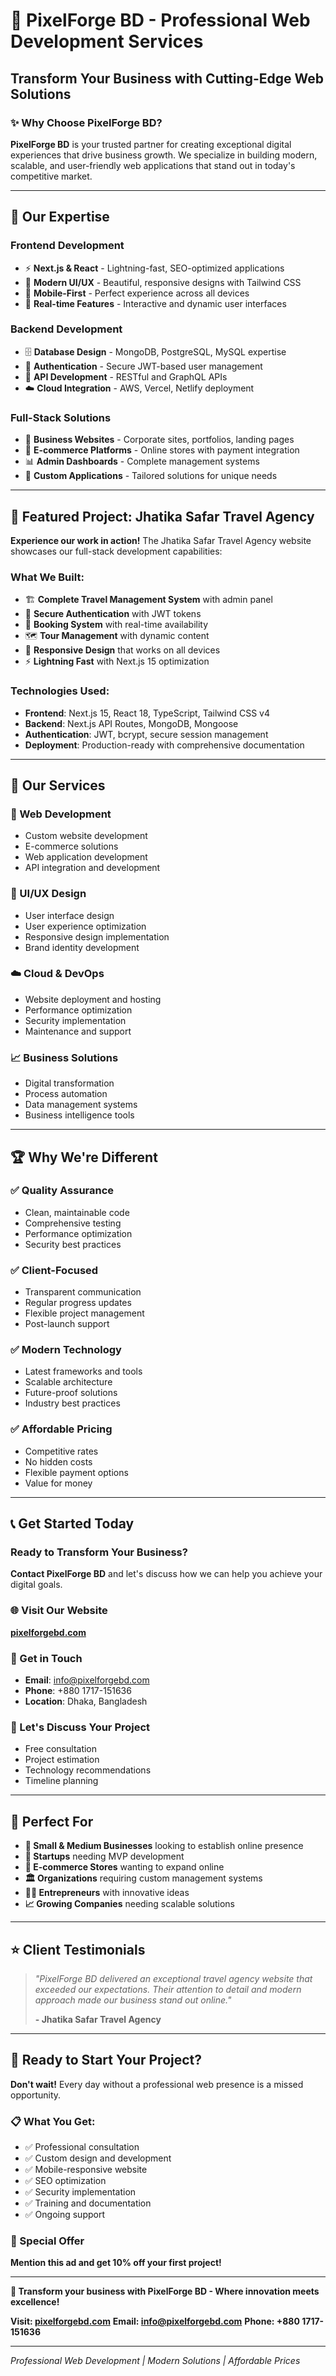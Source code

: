 # 🚀 PixelForge BD - Professional Web Development Services

## Transform Your Business with Cutting-Edge Web Solutions

### ✨ **Why Choose PixelForge BD?**

**PixelForge BD** is your trusted partner for creating exceptional digital experiences that drive business growth. We specialize in building modern, scalable, and user-friendly web applications that stand out in today's competitive market.

---

## 🎯 **Our Expertise**

### **Frontend Development**
- ⚡ **Next.js & React** - Lightning-fast, SEO-optimized applications
- 🎨 **Modern UI/UX** - Beautiful, responsive designs with Tailwind CSS
- 📱 **Mobile-First** - Perfect experience across all devices
- 🔄 **Real-time Features** - Interactive and dynamic user interfaces

### **Backend Development**
- 🗄️ **Database Design** - MongoDB, PostgreSQL, MySQL expertise
- 🔐 **Authentication** - Secure JWT-based user management
- 📡 **API Development** - RESTful and GraphQL APIs
- ☁️ **Cloud Integration** - AWS, Vercel, Netlify deployment

### **Full-Stack Solutions**
- 🏢 **Business Websites** - Corporate sites, portfolios, landing pages
- 🛒 **E-commerce Platforms** - Online stores with payment integration
- 📊 **Admin Dashboards** - Complete management systems
- 🎯 **Custom Applications** - Tailored solutions for unique needs

---

## 🌟 **Featured Project: Jhatika Safar Travel Agency**

**Experience our work in action!** The Jhatika Safar Travel Agency website showcases our full-stack development capabilities:

### **What We Built:**
- 🏗️ **Complete Travel Management System** with admin panel
- 🔐 **Secure Authentication** with JWT tokens
- 📅 **Booking System** with real-time availability
- 🗺️ **Tour Management** with dynamic content
- 📱 **Responsive Design** that works on all devices
- ⚡ **Lightning Fast** with Next.js 15 optimization

### **Technologies Used:**
- **Frontend**: Next.js 15, React 18, TypeScript, Tailwind CSS v4
- **Backend**: Next.js API Routes, MongoDB, Mongoose
- **Authentication**: JWT, bcrypt, secure session management
- **Deployment**: Production-ready with comprehensive documentation

---

## 💼 **Our Services**

### **🚀 Web Development**
- Custom website development
- E-commerce solutions
- Web application development
- API integration and development

### **🎨 UI/UX Design**
- User interface design
- User experience optimization
- Responsive design implementation
- Brand identity development

### **☁️ Cloud & DevOps**
- Website deployment and hosting
- Performance optimization
- Security implementation
- Maintenance and support

### **📈 Business Solutions**
- Digital transformation
- Process automation
- Data management systems
- Business intelligence tools

---

## 🏆 **Why We're Different**

### **✅ Quality Assurance**
- Clean, maintainable code
- Comprehensive testing
- Performance optimization
- Security best practices

### **✅ Client-Focused**
- Transparent communication
- Regular progress updates
- Flexible project management
- Post-launch support

### **✅ Modern Technology**
- Latest frameworks and tools
- Scalable architecture
- Future-proof solutions
- Industry best practices

### **✅ Affordable Pricing**
- Competitive rates
- No hidden costs
- Flexible payment options
- Value for money

---

## 📞 **Get Started Today**

### **Ready to Transform Your Business?**

**Contact PixelForge BD** and let's discuss how we can help you achieve your digital goals.

### **🌐 Visit Our Website**
**[pixelforgebd.com](https://pixelforgebd.com)**

### **📧 Get in Touch**
- **Email**: info@pixelforgebd.com
- **Phone**: +880 1717-151636
- **Location**: Dhaka, Bangladesh

### **💬 Let's Discuss Your Project**
- Free consultation
- Project estimation
- Technology recommendations
- Timeline planning

---

## 🎯 **Perfect For**

- **🏢 Small & Medium Businesses** looking to establish online presence
- **🚀 Startups** needing MVP development
- **🏪 E-commerce Stores** wanting to expand online
- **🏛️ Organizations** requiring custom management systems
- **👨‍💼 Entrepreneurs** with innovative ideas
- **📈 Growing Companies** needing scalable solutions

---

## ⭐ **Client Testimonials**

> *"PixelForge BD delivered an exceptional travel agency website that exceeded our expectations. Their attention to detail and modern approach made our business stand out online."*
> 
> **- Jhatika Safar Travel Agency**

---

## 🚀 **Ready to Start Your Project?**

**Don't wait!** Every day without a professional web presence is a missed opportunity.

### **📋 What You Get:**
- ✅ Professional consultation
- ✅ Custom design and development
- ✅ Mobile-responsive website
- ✅ SEO optimization
- ✅ Security implementation
- ✅ Training and documentation
- ✅ Ongoing support

### **🎁 Special Offer**
**Mention this ad and get 10% off your first project!**

---

**🌟 Transform your business with PixelForge BD - Where innovation meets excellence!**

**Visit: [pixelforgebd.com](https://pixelforgebd.com)**
**Email: info@pixelforgebd.com**
**Phone: +880 1717-151636**

---

*Professional Web Development | Modern Solutions | Affordable Prices*
